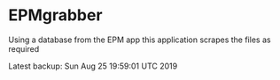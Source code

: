 # EPMgrabber
Using a database from the EPM app this application scrapes the files as required


Latest backup: Sun Aug 25 19:59:01 UTC 2019
